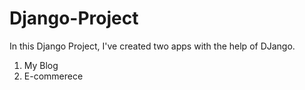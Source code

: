 # Django-Project

In this Django Project, I've created two apps with the help of DJango.
1. My Blog
2. E-commerece
